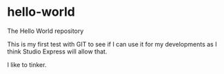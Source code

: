 # hello-world
The Hello World repository

This is my first test with GIT to see if I can use it for my developments as I think Studio Express will allow that.

I like to tinker.
